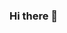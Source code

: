 ### Hi there 👋

<!--
**shojibhasan/shojibhasan** is a ✨ _special_ ✨ repository because its `README.md` (this file) appears on your GitHub profile.

Here are some ideas to get you started:

+ 🔭 I’m currently working on Rapples Limited
- 🌱 I’m currently learning Django
- 👯 I’m looking to collaborate on ...
- 🤔 I’m looking for help with ...
- 💬 Ask me about ...
- 📫 How to reach me: shojibhasan15@gmail.com
- 😄 Pronouns: ...
- ⚡ Fun fact: ...
-->
